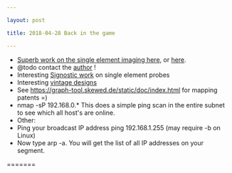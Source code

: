 ```yaml
---

layout: post

title: 2018-04-28 Back in the game

---
```



-   [Superb work on the single element imaging
    here](/include/articles/Fedjajevs_mscthesis_14_09_2016.pdf), or
    [here](https://repository.tudelft.nl/islandora/object/uuid%3A8784cc2b-10a1-47e7-a87f-ce25062d456f).
-   @todo contact the
    [author](https://repository.tudelft.nl/islandora/object/uuid%3A8784cc2b-10a1-47e7-a87f-ce25062d456f)
    !
-   Interesting [Signostic
    work](https://patents.google.com/patent/US20100324418) on single
    element probes
-   Interesting [vintage
    designs](https://patents.google.com/patent/US20030078501A1/en)
-   See https://graph-tool.skewed.de/static/doc/index.html for mapping
    patents =)
-   nmap -sP 192.168.0.\* This does a simple ping scan in the entire
    subnet to see which all host's are online.
-   Other:
-   Ping your broadcast IP address ping 192.168.1.255 (may require -b
    on Linux)
-   Now type arp -a. You will get the list of all IP addresses on
    your segment.

=======

